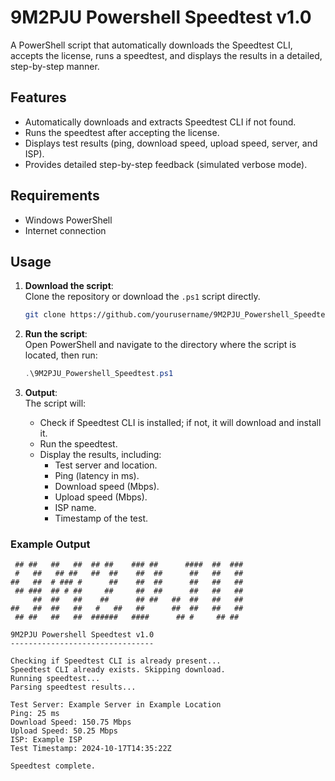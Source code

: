 # 9M2PJU Powershell Speedtest v1.0

A PowerShell script that automatically downloads the Speedtest CLI, accepts the license, runs a speedtest, and displays the results in a detailed, step-by-step manner.

## Features
- Automatically downloads and extracts Speedtest CLI if not found.
- Runs the speedtest after accepting the license.
- Displays test results (ping, download speed, upload speed, server, and ISP).
- Provides detailed step-by-step feedback (simulated verbose mode).

## Requirements
- Windows PowerShell
- Internet connection

## Usage

1. **Download the script**:  
   Clone the repository or download the `.ps1` script directly.

   ```bash
   git clone https://github.com/yourusername/9M2PJU_Powershell_Speedtest.git
   ```

2. **Run the script**:  
   Open PowerShell and navigate to the directory where the script is located, then run:

   ```powershell
   .\9M2PJU_Powershell_Speedtest.ps1
   ```

3. **Output**:  
   The script will:
   - Check if Speedtest CLI is installed; if not, it will download and install it.
   - Run the speedtest.
   - Display the results, including:
     - Test server and location.
     - Ping (latency in ms).
     - Download speed (Mbps).
     - Upload speed (Mbps).
     - ISP name.
     - Timestamp of the test.

### Example Output

```
 ## ##   ##   ##  ## ##    ### ##      ####  ##  ###  
 #   ##   ## ##   ##  ##    ##  ##      ##   ##   ##  
##   ##  # ### #      ##    ##  ##      ##   ##   ##  
 ## ###  ## # ##     ##     ##  ##      ##   ##   ##  
     ##  ##   ##    ##      ## ##   ##  ##   ##   ##  
##   ##  ##   ##   #   ##   ##      ##  ##   ##   ##  
 ## ##   ##   ##  ######   ####      ## #     ## ##   

9M2PJU Powershell Speedtest v1.0
--------------------------------

Checking if Speedtest CLI is already present...
Speedtest CLI already exists. Skipping download.
Running speedtest...
Parsing speedtest results...

Test Server: Example Server in Example Location
Ping: 25 ms
Download Speed: 150.75 Mbps
Upload Speed: 50.25 Mbps
ISP: Example ISP
Test Timestamp: 2024-10-17T14:35:22Z

Speedtest complete.
```



